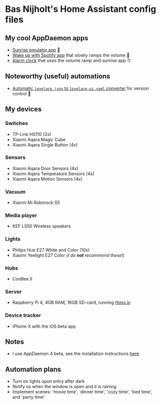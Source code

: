 
# Bas Nijholt's Home Assistant config files

## My cool AppDaemon apps
* [Sunrise emulator app](appdaemon/apps/wake_up_light.py) 🌅
* [Wake up with Spotify app](appdaemon/apps/wake_up_with_spotify.py) that slowly ramps the volume 📢
* [Alarm clock](appdaemon/apps/alarm_clock.py) that uses the volume ramp and sunrise app ⏰

## Noteworthy (useful) automations
* [Automatic `lovelace.json` to `lovelace-ui.yaml` converter](https://github.com/basnijholt/home-assistant-config/blob/master/automations/lovelace.yaml) for version control 🤖

## My devices

### Switches
* TP-Link HS110 (2x)
* Xiaomi Aqara Magic Cube
* Xiaomi Aqara Single Button (4x)

### Sensors
* Xiaomi Aqara Door Sensors (4x)
* Xiaomi Aqara Temperature Sensors (4x)
* Xiaomi Aqara Motion Sensors (4x)

### Vacuum
* Xiaomi Mi Roborock S5

### Media player
* KEF LS50 Wireless speakers

### Lights
* Philips Hue E27 White and Color (10x)
* Xiaomi Yeelight E27 Color (*I do **not** recommend these!*)

### Hubs
* ConBee II

### Server
* Raspberry Pi 4, 4GB RAM, 16GB SD-card, running [*Hass.io*](https://www.home-assistant.io/hassio/)

### Device tracker
* iPhone X with the iOS beta app


## Notes
* I use AppDaemon 4 beta, see the installation instructions [here](https://github.com/hassio-addons/addon-appdaemon3/issues/56).

## Automation plans
* Turn on lights upon entry after dark
* Notify us when the window is open and it is raining
* Implement scenes: 'movie time', 'dinner time', 'cozy time', 'bed time', and 'party time'
